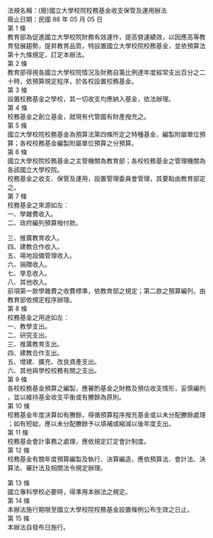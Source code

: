 法規名稱：(廢)國立大學校院校務基金收支保管及運用辦法  
廢止日期：民國 88 年 05 月 05 日  
第 1 條  
教育部為促進國立大學校院財務有效運作，提高營運績效，以因應高等教  
育發展趨勢，提昇教育品質，特設置國立大學校院校務基金，並依預算法  
第十九條規定，訂定本辦法。  
第 2 條  
教育部得視各國立大學校院情況及財務自籌比例達年度經常支出百分之二  
十時，依預算規定程序，於各校設置校務基金。  
第 3 條  
設置校務基金之學校，其一切收支均應納入基金，依法辦理。  
第 4 條  
校務基金之創立基金，就現有代管國有財產撥充之。  
第 5 條  
國立大學校院校務基金為預算法第四條所定之特種基金，編製附屬單位預  
算；各校校務基金編製附屬單位預算之分預算。  
第 6 條  
國立大學校院校務基金之主管機關為教育部；各校校務基金之管理機關為  
各該國立大學校院。  
校務基金之收支、保管及運用，設置管理委員會管理，其要點由教育部定  
之。  
第 7 條  
校務基金之來源如左：  
一、學雜費收入。  
二、政府編列預算撥付款。  


三、推廣教育收入。  
四、建教合作收入。  
五、場地設備管理收入。  
六、捐贈收入。  
七、孳息收入。  
八、其他收入。  
前項第一款學雜費之收費標準，依教育部之規定；第二款之預算編列，由  
教育部依規定程序辦理。  
第 8 條  
校務基金之用途如左：  
一、教學支出。  
二、研究支出。  
三、推廣教育支出。  
四、建教合作支出。  
五、增建、擴充、改良資產支出。  
六、其他與學校校務有關之支出。  
第 9 條  
各校校務基金預算之編製，應審酌基金之財務及預估收支情形，妥慎編列  
，並以維持基金收支平衡或有賸餘為原則。  
第 10 條  
校務基金年度決算如有賸餘，得循預算程序撥充基金或以未分配賸餘處理  
；如有短絀，應以未分配賸餘予以填補或縮減以後年度支出。  
第 11 條  
校務基金會計事務之處理，應依規定訂定會計制度。  
第 12 條  
校務基金有關年度預算編製及執行、決算編造，應依預算法、會計法、決  
算法、審計法及相關法令規定辦理。  


第 13 條  
國立專科學校必要時，得準用本辦法之規定。  
第 14 條  
本辦法施行期限至國立大學校院校務基金設置條例公布生效之日止。  
第 15 條  
本辦法自發布日施行。  


